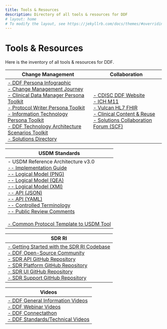 ```yaml
---
title: Tools & Resources
description: Directory of all tools & resources for DDF
# layout: home
# To modify the layout, see https://jekyllrb.com/docs/themes/#overriding-theme-defaults
---
```

# Tools & Resources
Here is the inventory of all tools & resources for DDF. 

| Change Management                                                                     | Collaboration                                                                            |
|---------------------------------------------------------------------------------------|------------------------------------------------------------------------------------------|
|<a target="_blank" href="https://github.com/transcelerate/ddf-home/blob/main/documents/DDF Persona Infographic 2024.pdf">- DDF Persona Infographic</a><br> <a target="_blank" href="https://github.com/transcelerate/ddf-home/blob/main/documents/DDF Change Management journey 2024.pdf">- Change Management Journey</a><br>[- Clinical Data Manager Persona Toolkit](DMPersona.md)<br>[- Protocol Writer Persona Toolkit](MWPersona.md)<br>[- Information Technology Persona Toolkit](ITPersona.md)<br>[- DDF Technology Architecture Scenarios Toolkit](https://github.com/transcelerate/ddf-home/blob/main/documents/DDF%20Technology%20Architecture%20Scenarios%20Tool%20-%20CLEAN_FINAL.pdf)<br> [- Solutions Directory](https://transcelerate.github.io/ddf-directory/directory/directory.html)|<a target="_blank" href="https://www.cdisc.org/ddf">- CDISC DDF Website</a><br> <a target="_blank" href="https://www.ema.europa.eu/en/ich-m11-guideline-clinical-study-protocol-template-and-technical-specifications-scientific-guideline">- ICH M11</a><br> <a target="_blank" href="https://hl7vulcan.org/">- Vulcan HL7 FHIR</a><br> <a target="_blank" href="https://www.transceleratebiopharmainc.com/initiatives/clinical-content-reuse/">- Clinical Content & Reuse</a><br> <a target="_blank" href="">- Solutions Collaboration Forum (SCF)</a><br> |

|USDM Standards                                                                         | 
|---------------------------------------------------------------------------------------|
|- USDM Reference Architecture v3.0 <br><a target="_blank" href="https://github.com/cdisc-org/DDF-RA/blob/v3.0.0/Deliverables/IG/USDM-IG.pdf">-- Implementation Guide</a><br><a target="_blank" href="https://github.com/cdisc-org/DDF-RA/blob/v3.0.0/Deliverables/UML/USDM_UML.png">-- Logical Model (PNG)</a><br><a target="_blank" href="https://github.com/cdisc-org/DDF-RA/blob/v3.0.0/Deliverables/UML/USDM_UML.qea">-- Logical Model (QEA)</a><br><a target="_blank" href="https://github.com/cdisc-org/DDF-RA/blob/v3.0.0/Deliverables/UML/USDM_UML.xmi">-- Logical Model (XMI)</a><br><a target="_blank" href="https://github.com/cdisc-org/DDF-RA/blob/v3.0.0/Deliverables/API/USDM_API.json">-- API (JSON)</a><br><a target="_blank" href="https://github.com/cdisc-org/DDF-RA/blob/v3.0.0/Deliverables/API/USDM_API.yaml">-- API (YAML)</a><br><a target="_blank" href="https://github.com/cdisc-org/DDF-RA/blob/v3.0.0/Deliverables/CT/USDM_CT.xlsx">-- Controlled Terminology</a><br><a target="_blank" href="https://www.cdisc.org/sites/default/files/2024-04/USDM%20v3.0%20Public%20Review%20Comments-1.xlsx">-- Public Review Comments</a><br><br>[- Common Protocol Template to USDM Tool](utilities.md)|

|SDR RI                                                                         |
|-------------------------------------------------------------------------------|
|[- Getting Started with the SDR RI Codebase](sdr-ri-codebase-access.md)<br> [- DDF Open-Source Community](community.md)<br> <a target="_blank" href="https://github.com/transcelerate/ddf-sdr-api">- SDR API GitHub Repository</a><br><a target="_blank" href="https://github.com/transcelerate/ddf-sdr-platform">- SDR Platform GitHub Repository</a><br><a target="_blank" href="https://github.com/transcelerate/ddf-sdr-ui">- SDR UI GitHub Repository</a><br><a target="_blank" href="https://github.com/transcelerate/ddf-sdr-support">- SDR Support GitHub Repository</a>|

| Videos                                                                                |
|---------------------------------------------------------------------------------------|
|<a target="_blank" href="https://www.youtube.com/playlist?list=PLMXS-Xt7Ou1L_vQ8xporort6tBfrcNy2W">- DDF General Information Videos</a><br><a target="_blank" href="https://www.youtube.com/playlist?list=PLMXS-Xt7Ou1IoMvLH8Ov7YYgAEl7MWpka">- DDF Webinar Videos</a><br><a target="_blank" href="https://www.youtube.com/playlist?list=PLMXS-Xt7Ou1Juda8dFZXbGY7PaGQwH6FJ">- DDF Connectathon</a><br><a target="_blank" href="https://www.youtube.com/playlist?list=PLMXS-Xt7Ou1KLxO6nzXWSNJ6PWtIJhGjK">- DDF Standards/Technical Videos</a>|
